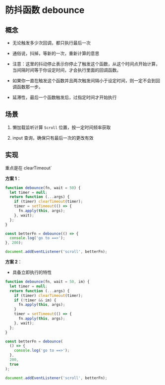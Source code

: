 # 防抖函数 debounce

## 概念

- 无论触发多少次回调，都只执行最后一次

- 通俗说，抖掉，等新的一次，重新计算的意思

- 注意：这里的抖动停止表示你停止了触发这个函数，从这个时间点开始计算，当间隔时间等于你设定时间，才会执行里面的回调函数。

- 如果你一直在触发这个函数并且两次触发间隔小于设定时间，则一定不会到回调函数那一步。

- 延滞性，最后一个函数触发后，过指定时间才开始执行

## 场景

1. 懒加载监听计算 `Scroll` 位置，按一定时间频率获取

2. input 查询，确保只有最后一次的更改有效

## 实现

重点是在 clearTimeout`

**方案 1**：

```js
function debounce(fn, wait = 50) {
  let timer = null;
  return function (...args) {
    if (timer) clearTimeout(timer);
    timer = setTimeout(() => {
      fn.apply(this, args);
    }, wait);
  };
}

const betterFn = debounce(() => {
  console.log('go to ==>');
}, 200);

document.addEventListener('scroll', betterFn);
```

**方案 2**：

- 具备立即执行的特性

```js
function debounce(fn, wait = 50, im) {
  let timer = null;
  return function (...args) {
    if (timer) clearTimeout(timer);
    if (!timer && im) {
      fn.apply(this, args);
    }
    timer = setTimeout(() => {
      fn.apply(this, args);
    }, wait);
  };
}

const betterFn = debounce(
  () => {
    console.log('go to ==>');
  },
  200,
  true
);

document.addEventListener('scroll', betterFn);
```

